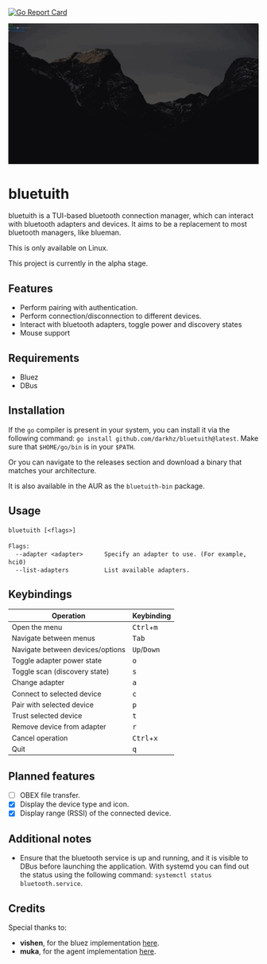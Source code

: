 [![Go Report Card](https://goreportcard.com/badge/github.com/darkhz/bluetuith)](https://goreportcard.com/report/github.com/darkhz/bluetuith)

![demo](demo/demo.gif)

# bluetuith
bluetuith is a TUI-based bluetooth connection manager, which can interact with bluetooth adapters and devices.
It aims to be a replacement to most bluetooth managers, like blueman.

This is only available on Linux.

This project is currently in the alpha stage.

## Features
- Perform pairing with authentication.
- Perform connection/disconnection to different devices.
- Interact with bluetooth adapters, toggle power and discovery states
- Mouse support

## Requirements
- Bluez
- DBus

## Installation
If the `go` compiler is present in your system, you can install it via the following command:
`go install github.com/darkhz/bluetuith@latest`. Make sure that `$HOME/go/bin` is in your `$PATH`.

Or you can navigate to the releases section and download a binary that matches your architecture.

It is also available in the AUR as the `bluetuith-bin` package.

## Usage
    bluetuith [<flags>]

    Flags:
      --adapter <adapter>      Specify an adapter to use. (For example, hci0)
      --list-adapters          List available adapters.

## Keybindings
|Operation                       |Keybinding                   |
|--------------------------------|-----------------------------|
|Open the menu                   |<kbd>Ctrl</kbd>+<kbd>m</kbd> |
|Navigate between menus          |<kbd>Tab</kbd>               |
|Navigate between devices/options|<kbd>Up</kbd>/<kbd>Down</kbd>|
|Toggle adapter power state      |<kbd>o</kbd>                 |
|Toggle scan (discovery state)   |<kbd>s</kbd>                 |
|Change adapter                  |<kbd>a</kbd>                 |
|Connect to selected device      |<kbd>c</kbd>                 |
|Pair with selected device       |<kbd>p</kbd>                 |
|Trust selected device           |<kbd>t</kbd>                 |
|Remove device from adapter      |<kbd>r</kbd>                 |
|Cancel operation                |<kbd>Ctrl</kbd>+<kbd>x</kbd> |
|Quit                            |<kbd>q</kbd>                 |

## Planned features
 - [ ] OBEX file transfer.
 - [x] Display the device type and icon.
 - [x] Display range (RSSI) of the connected device.

## Additional notes
- Ensure that the bluetooth service is up and running, and it is visible to DBus before launching the application. With systemd you can find out the status using the following command: `systemctl status bluetooth.service`.

## Credits
Special thanks to:
- **vishen**, for the bluez implementation [here](https://github.com/vishen/sluez/blob/master/bluez/device.go).
- **muka**, for the agent implementation [here](https://github.com/muka/go-bluetooth/blob/master/bluez/profile/agent/agent_simple.go).
